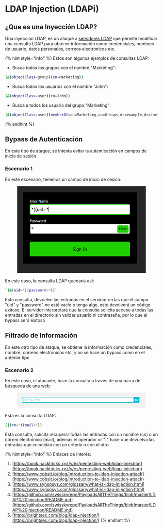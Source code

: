 # LDAP Injection (LDAPi)

## ¿Que es una Inyección LDAP?

Una inyección LDAP, es un ataque a [servidores LDAP](../servicios/ldap.md) que permite modificar una consulta LDAP para obtener información como credenciales, nombres de usuario, datos personales, correos electrónicos etc.

{% hint style="info" %}
Estos son algunos ejemplos de consultas LDAP:

* Busca todos los grupos con el nombre "Marketing":

```sh
(&(objectClass=group)(cn=Marketing))
```

* Busca todos los usuarios con el nombre "John":

```sh
(&(objectClass=user)(cn=John))
```

* Busca a todos los usuario del grupo "Marketing":

```sh
(&(objectClass=user)(memberOf=cn=Marketing,ou=Groups,dc=example,dc=com))
```
{% endhint %}

## Bypass de Autenticación

En este tipo de ataque, se intenta evitar la autenticación en campos de inicio de sesión

### Escenario 1

En este escenario, tenemos un campo de inicio de sesión:

&#x20;

<figure><img src="../../.gitbook/assets/image (65).png" alt=""><figcaption></figcaption></figure>

En este caso, la consulta LDAP quedaría así:

```sh
`(&(uid=*)(password=*))`
```

Esta consulta, devuelve las entradas en el servidor en las que el campo "uid" y "password" no esté vacío o tenga algo, esto devolverá un código exitoso. El servidor interpretará que la consulta solicita acceso a todas las entradas en el directorio sin validar usuario ni contraseña, por lo que el bypass será exitoso

## Filtrado de Información

En este otro tipo de ataque, se obtiene la información como credenciales, nombre, correos electrónicos etc, y no se hace un bypass como en el anterior tipo

### Escenario 2

En este caso, el atacante, hace la consulta a través de una barra de búsqueda de una web:

<figure><img src="../../.gitbook/assets/image (66).png" alt=""><figcaption></figcaption></figure>

Esta es la consulta LDAP:

```sh
(|(cn=*)(mail=*))
```

Esta consulta, solicita recuperar todas las entradas con un nombre (cn) o un correo electrónico (mail), además el operador or "|" hace que devuelva las entradas que coincidan con un criterio o con el otro

{% hint style="info" %}
Enlaces de Interés:

1. [https://book.hacktricks.xyz/v/es/pentesting-web/ldap-injection](https://book.hacktricks.xyz/v/es/pentesting-web/ldap-injection)
2. [https://www.cobalt.io/blog/introduction-to-ldap-injection-attack](https://www.cobalt.io/blog/introduction-to-ldap-injection-attack)
3. [https://www.synopsys.com/glossary/what-is-ldap-injection.html](https://www.synopsys.com/glossary/what-is-ldap-injection.html)
4. [https://github.com/swisskyrepo/PayloadsAllTheThings/blob/master/LDAP%20Injection/README.md](https://github.com/swisskyrepo/PayloadsAllTheThings/blob/master/LDAP%20Injection/README.md)
5. [https://brightsec.com/blog/ldap-injection/](https://brightsec.com/blog/ldap-injection/)
{% endhint %}
